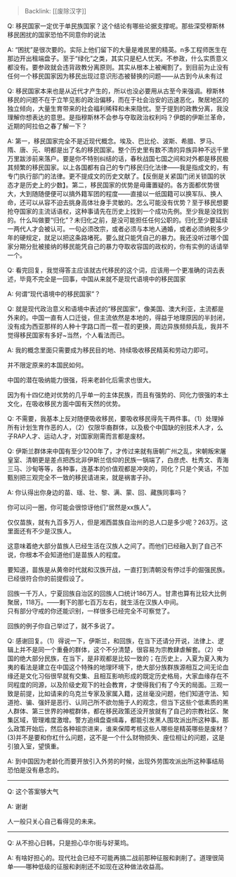 > Backlink: [[废除汉字]]

Q: 移民国家一定优于单民族国家？这个结论有哪些论据支撑呢。那些深受穆斯林移民困扰的国家恐怕不同意你的说法

A: “困扰”是很次要的。实际上他们留下的大量是难民里的精英。n多工程师医生在那边开出租端盘子。至于“绿化”之类，其实只是杞人忧天。不参政，什么实质意义都没有。要参政就会违背政教分离原则。其实从根本上被阉割了。到目前为止没有任何一个移民国家因为移民出现过意识形态被替换的问题——从古到今从未有过

Q: 移民国家本来也是从近代才产生的，所以也没必要用从古至今来强调。穆斯林移民的问题不在于立竿见影的政治偏移，而在于社会治安的迅速恶化，聚居地区的独立倾向，大量生育带来的社会福利稀释和未来隐忧。至于提到的政教分离，我没理解你想表达的意思。是指穆斯林不会参与夺取政治权利吗？伊朗的伊斯兰革命，近期的阿拉伯之春了解一下？

A: 第一，移民国家完全不是近现代概念。埃及、巴比伦、波斯、希腊、罗马、隋、唐、元、明都是出了名的移民国家。整个历史里有数不清的异族异种不远千里万里跋涉前来落户。要是你不特别纠结的话，春秋战国七国之间和对外都是移民极其频繁的移民国家。以上各国都有自己的专门移民归化法律——我是指成文的，有专门执行部门的法律。更不提成文的历史文献了。【反倒是关紧国门闭关锁国的状态才是历史上的少数】。第二，移民国家的优势是毋庸置疑的。各方面都优势很大，大到随随便便可以搞外籍军团的程度——直接以一纸国籍可以换军队、换人命，还可以从容不迫去挑身高体壮身手灵敏的。怎么可能没有优势？至于移民想要抢夺国家的主流话语权，这种事请先在历史上找到一个成功先例。至少我是没找到的。什么叫做要“归化”？未归化之前，是没可能担任任何公职的。归化至少要延续一两代人才会被认可。一句必须改宗，或者必须与本地人通婚，或者必须纳税多少年的硬规定，就足以把这条路堵死。要么就只能凭自己的暴力。我还没听过哪个国家分期分批被接纳的移民能凭自己的暴力夺取收容国的政权的，你有实例的话请举一个。

Q: 看完回复，我觉得答主应该就古代移民的这个词，应该用一个更准确的词去表述，毕竟不完全是一回事，中国从来就不是现代语境中的移民国家

A: 何谓“现代语境中的移民国家”？

Q: 就是现代政治意义和语境中表述的“移民国家”，像美国、澳大利亚，主流都是外来的。中国一直有人口迁徙，但主流依然是本地的，得益于地理原因的半封闭，没有成为西亚那样的人种十字路口而一茬一茬的更换，周边异族频频兵乱，我并不觉得移民国家有多好~当然，个人看法而已。

A: 我的概念里面只需要成为移民目的地、持续吸收移民精英和劳动力即可。  

并不限定原来的本国民如何。  

中国的潜在吸纳能力很强，将来老龄化后需求也很大。  

因为有十四亿绝对优势的几乎单一的主体民族，而且有强势的、同化力很强的本土文化，在吸收移民方面中国有天然的优势。

Q: 不需要，我基本上反对随便吸收移民，要吸收移民得先干两件事。（1）处理掉所有计划生育作恶的人，（2）仅限华裔群体，以及极个中国缺的别技术人才，么子RAP人才、运动人才，对国家刚需而言都是废材。

Q: 伊斯兰群体来中国有至少1200年了，才传过来就有唐朝广州之乱，宋朝叛宋屠皇室、清朝更是差点把西北非伊斯兰信仰的民族一锅端了，白彦虎、杜秀文、青海三马、沙甸等等，各种事，连基本的价值观都是冲突的，同化？只是个笑话，不加甄别把三观完全不一致的移民请进来，就是祸害子孙。

A: 你认得出你身边的苗、瑶、壮、黎、满、蒙、回、藏族同事吗？

你可以问一圈，你可能会很惊讶他们“居然是xx族人”。  

仅仅苗族，就有九百多万人，但是湘西苗族自治州的总人口是多少呢？263万。这里面还有不少是汉族人。  

这意味着绝大部分苗族人已经生活在汉族人之间了。而他们已经融入到了自己不说，你根本不会知道他们是苗族人的程度。  

要知道，苗族是从黄帝时代就和汉族开战，一直打到清朝没有停过手的倔强民族。已经很符合你的前提假设了。  

回族一千万人，宁夏回族自治区的回族人口统计186万人。甘肃也算有比较大比例聚居，118万。——剩下的那七百万左右，就生活在汉族人中间。  
只有部分守戒的你还能识别，一样很多已经完全不可察觉了。  

回族的例子你自己举过了，就不多说了。

Q: 感谢回复。（1）得说一下，伊斯兰，和回族，在当下还请分开说，法律上、逻辑上并不是同一个重叠的群体，这个不分清楚，很容易为宗教肆虐解套。（2）中国的绝大部分民族，在当下，是非观都是比较一致的；在历史上，入夏为夏入夷为夷的看法是建立在中国这个特殊的地理环境下，绝大部分族群族源相互之间无论血缘还是文化习俗很早就有交集、且相互影响形成的既定历史格局，大家血缘存在不同程度的同源，以及阶级史观下的社会教育，才使得我们有了今天的局面。三观一致是前提，比如请来的乌克兰专家及家属入籍，这丝毫没问题，他们知道守法、知道抢、骗、强奸是恶行、认同己所不欲勿施于人的观念，但当下这些个低素质的黑人群体、第三世界的神棍群体，都在移民政策还没开放就有了自己的宗教社区、聚集区域，管理难度激增。警方追缉盘查缉毒，都能引发黑人围攻派出所这种事。那么政策开始后，然后各种祖宗进来，谁来保障考核这些人哪些是精英哪些是废材？(3)并不是要和你杠什么问题，这不是一个什么财物损失、座位相让的问题，这是引狼入室，望慎重。

A: 到中国因为老龄化而要开放引入外劳的时候，出现外劳围攻派出所这种事结局恐怕是没有悬念的。

---

Q: 这个答案够大气

A: 谢谢

人一般只关心自己看得见的未来。

---

Q: 从不担心日韩，只是担心华尔街与好莱坞。

A: 有啥好担心的。现代社会已经不可能再搞二战前那种征服和剥削了。道理很简单——哪种低级的征服和剥削还不如现在这种做法收益高。